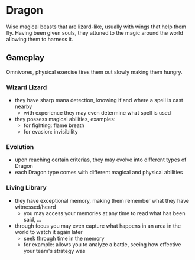 # Dragon

Wise magical beasts that are lizard-like, usually with wings that help them fly. Having been given souls, they attuned to the magic around the world allowing them to harness it.

## Gameplay

Omnivores, physical exercise tires them out slowly making them hungry.

### Wizard Lizard

- they have sharp mana detection, knowing if and where a spell is cast nearby
  - with experience they may even determine what spell is used
- they possess magical abilities, examples:
  - for fighting: flame breath
  - for evasion: invisibility

### Evolution

- upon reaching certain criterias, they may evolve into different types of Dragon
- each Dragon type comes with different magical and physical abilities

### Living Library

- they have exceptional memory, making them remember what they have witnessed/heard
  - you may access your memories at any time to read what has been said, ...
- through focus you may even capture what happens in an area in the world to watch it again later
  - seek through time in the memory
  - for example: allows you to analyze a battle, seeing how effective your team's strategy was
